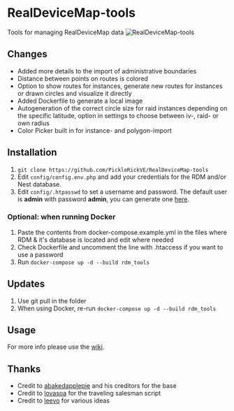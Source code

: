 # RealDeviceMap-tools
Tools for managing RealDeviceMap data
![RealDeviceMap-tools](assets/map-header.png?raw=true)

## Changes
* Added more details to the import of administrative boundaries
* Distance between points on routes is colored
* Option to show routes for instances, generate new routes for instances or drawn circles and visualize it directly
* Added Dockerfile to generate a local image
* Autogeneration of the correct circle size for raid instances depending on the specific latitude, option in settings to choose between iv-, raid- or own radius
* Color Picker built in for instance- and polygon-import

## Installation
1. `git clone https://github.com/PickleRickVE/RealDeviceMap-tools`
2. Edit `config/config.env.php` and add your credentials for the RDM and/or Nest database.
3. Edit `config/.htpasswd` to set a username and password. The default user is **admin** with password **admin**, you can generate one [here](https://www.web2generators.com/apache-tools/htpasswd-generator).

### Optional: when running Docker
1. Paste the contents from docker-compose.example.yml in the files where RDM & it's database is located and edit where needed
2. Check Dockerfile and uncomment the line with .htaccess if you want to use a password
3. Run `docker-compose up -d --build rdm_tools`

## Updates
1. Use git pull in the folder
2. When using Docker, re-run `docker-compose up -d --build rdm_tools`

## Usage
For more info please use the [wiki](https://github.com/PickleRickVE/RealDeviceMap-tools/wiki).

## Thanks
* Credit to [abakedapplepie](https://github.com/abakedapplepie) and his creditors for the base
* Credit to [lovasoa](https://github.com/lovasoa) for the traveling salesman script
* Credit to [leevo](https://github.com/xxleevo) for various ideas 

